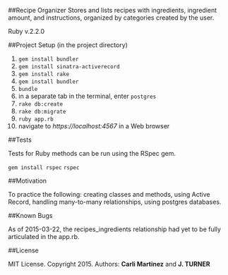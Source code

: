 ##Recipe Organizer
Stores and lists recipes with ingredients, ingredient amount, and instructions, organized by categories created by the user.

Ruby v.2.2.0

##Project Setup (in the project directory)

1. `gem install bundler`
2. `gem install sinatra-activerecord`
3. `gem install rake`
4. `gem install bundler`
5. `bundle`
6. in a separate tab in the terminal, enter `postgres`
7. `rake db:create`
8. `rake db:migrate`
9. `ruby app.rb`
10. navigate to *https://localhost:4567* in a Web browser

##Tests

Tests for Ruby methods can be run using the RSpec gem.

`gem install rspec`
`rspec`

##Motivation

To practice the following: creating classes and methods, using Active Record, handling many-to-many relationships, using postgres databases.

##Known Bugs

As of 2015-03-22, the recipes_ingredients relationship had yet to be fully articulated in the app.rb.

##License

MIT License. Copyright 2015. Authors: **Carli Martinez** and **J. TURNER**
